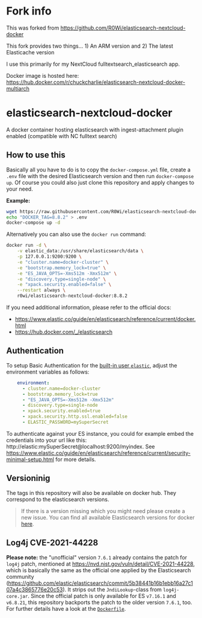 # Fork info
This was forked from https://github.com/R0Wi/elasticsearch-nextcloud-docker

This fork provides two things... 1) An ARM version and 2) The latest Elasticache version

I use this primarily for my NextCloud fulltextsearch_elasticsearch app.

Docker image is hosted here: https://hub.docker.com/r/chuckcharlie/elasticsearch-nextcloud-docker-multiarch

# elasticsearch-nextcloud-docker
A docker container hosting elasticsearch with ingest-attachment plugin enabled (compatible with NC fulltext search)

## How to use this
Basically all you have to do is to copy the `docker-compose.yml` file, create a `.env` file with the desired Elasticsearch version and then run `docker-compose up`. Of course you could also just clone this repository and apply changes to your need.

**Example:**

```bash
wget https://raw.githubusercontent.com/R0Wi/elasticsearch-nextcloud-docker/master/docker-compose.yml
echo "DOCKER_TAG=8.8.2" > .env
docker-compose up -d
```

Alternatively you can also use the `docker run` command:

```bash
docker run -d \
    -v elastic_data:/usr/share/elasticsearch/data \
    -p 127.0.0.1:9200:9200 \
    -e "cluster.name=docker-cluster" \
    -e "bootstrap.memory_lock=true" \
    -e "ES_JAVA_OPTS=-Xms512m -Xmx512m" \
    -e "discovery.type=single-node" \
    -e "xpack.security.enabled=false" \
    --restart always \
    r0wi/elasticsearch-nextcloud-docker:8.8.2
```

If you need additional information, please refer to the official docs:

* https://www.elastic.co/guide/en/elasticsearch/reference/current/docker.html
* https://hub.docker.com/_/elasticsearch

## Authentication

To setup Basic Authentication for the [built-in user `elastic`](https://www.elastic.co/guide/en/elasticsearch/reference/current/built-in-users.html), adjust the environment variables as follows:

```yaml
    environment:
      - cluster.name=docker-cluster
      - bootstrap.memory_lock=true
      - "ES_JAVA_OPTS=-Xms512m -Xmx512m"
      - discovery.type=single-node
      - xpack.security.enabled=true
      - xpack.security.http.ssl.enabled=false
      - ELASTIC_PASSWORD=mySuperSecret
```

To authenticate against your ES instance, you could for example embed the credentials into your url like this: http://elastic:mySuperSecret@localhost:9200/myindex. See https://www.elastic.co/guide/en/elasticsearch/reference/current/security-minimal-setup.html for more details.

## Versioninig
The tags in this repository will also be available on docker hub. They correspond to the elasticsearch versions.

> If there is a version missing which you might need please create a new issue. You can find all available Elasticsearch versions for docker [here](https://hub.docker.com/_/elasticsearch?tab=tags&page=1&ordering=last_updated).

## Log4j CVE-2021-44228
**Please note:** the "unofficial" version `7.6.1` already contains the patch
for `log4j` patch, mentioned at https://nvd.nist.gov/vuln/detail/CVE-2021-44228, which is basically the same
as the official one applied by the Elasticsearch community (https://github.com/elastic/elasticsearch/commit/5b38441b16b1ebb16a27c107a4c3865776e20c53). It strips out the `JndiLookup`-class from `log4j-core.jar`. Since
the official patch is only available for ES `v7.16.1` and `v6.8.21`, this repository backports the patch
to the older version `7.6.1`, too. For
further details have a look at the [`Dockerfile`](https://github.com/R0Wi/elasticsearch-nextcloud-docker/blob/7.6.1/Dockerfile).
